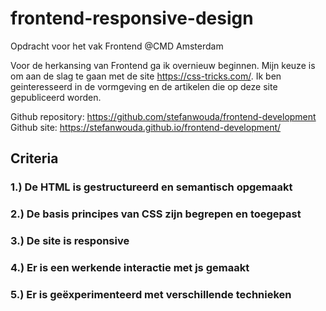 # frontend-responsive-design
Opdracht voor het vak Frontend @CMD Amsterdam

Voor de herkansing van Frontend ga ik overnieuw beginnen. Mijn keuze is om aan de slag te gaan met de site https://css-tricks.com/. Ik ben geinteresseerd in de vormgeving en de artikelen die op deze site gepubliceerd worden.

Github repository: https://github.com/stefanwouda/frontend-development
Github site: https://stefanwouda.github.io/frontend-development/

## Criteria
### 1.) De HTML is gestructureerd en semantisch opgemaakt

### 2.) De basis principes van CSS zijn begrepen en toegepast

### 3.) De site is responsive

### 4.) Er is een werkende interactie met js gemaakt

### 5.) Er is geëxperimenteerd met verschillende technieken